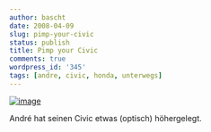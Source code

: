 ```yaml
---
author: bascht
date: 2008-04-09
slug: pimp-your-civic
status: publish
title: Pimp your Civic
comments: true
wordpress_id: '345'
tags: [andre, civic, honda, unterwegs]
---
```


[![image](http://farm4.static.flickr.com/3253/2400367499_bf15cd050c_m.jpg)](http://www.flickr.com/photos/bestie_andre/2400367499/ "photo sharing")

André hat seinen Civic etwas (optisch) höhergelegt.
